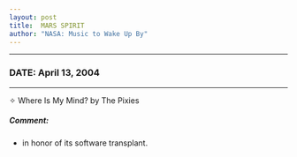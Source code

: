 ```yaml
---
layout: post
title:  MARS SPIRIT
author: "NASA: Music to Wake Up By"
---
```


----
### DATE: April 13, 2004
----
✧ Where Is My Mind? by The Pixies

##### Comment:
* in honor of its software transplant.
